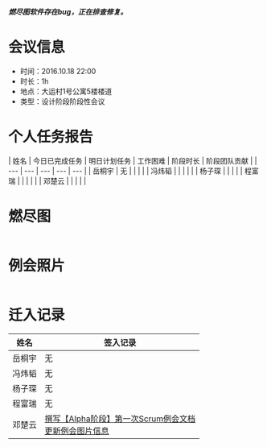 ***燃尽图软件存在bug，正在排查修复。***

# 会议信息

* 时间：2016.10.18 22:00
* 时长：1h
* 地点：大运村1号公寓5楼楼道
* 类型：设计阶段阶段性会议

# 个人任务报告

| 姓名 | 今日已完成任务 | 明日计划任务 | 工作困难 | 阶段时长 | 阶段团队贡献 |
| --- | --- | --- | --- | --- |
| 岳桐宇 | 无 |  |  | |
| 冯炜韬 |  |  |  | |
| 杨子琛 |  |  | |
| 程富瑞 |  |  |  | |
| 邓楚云 |  |  |  | |

# 燃尽图

![]()

# 例会照片

![]()

# 迁入记录

| 姓名 | 签入记录 |
| --- | --- |
| 岳桐宇 | 无 |
| 冯炜韬 | 无 |
| 杨子琛 | 无 |
| 程富瑞 | 无 |
| 邓楚云 | [撰写【Alpha阶段】第一次Scrum例会文档](https://github.com/default1406/PhyLab/commit/4875d7495009354ae39b7139ded92db8033a5f3a)<br/>[更新例会图片信息](https://github.com/default1406/PhyLab/commit/5939a99cc8c8f475ec77cc947735401d44ef4a27) |
